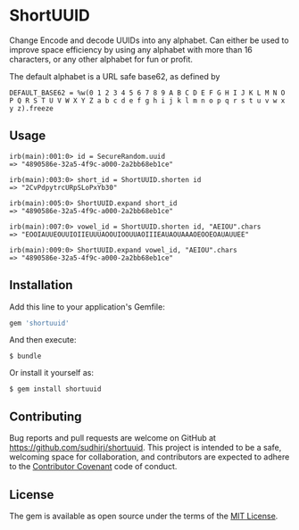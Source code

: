 # ShortUUID
Change
Encode and decode UUIDs into any alphabet. Can either be used to improve space efficiency by using any alphabet with more than 16 characters, or any other alphabet for fun or profit.

The default alphabet is a URL safe base62, as defined by

`DEFAULT_BASE62 = %w(0 1 2 3 4 5 6 7 8 9 A B C D E F G H I J K L M N O P Q R S T U V W X Y Z a b c d e f g h i j k l m n o p q r s t u v w x y z).freeze`

## Usage

```
irb(main):001:0> id = SecureRandom.uuid
=> "4890586e-32a5-4f9c-a000-2a2bb68eb1ce"

irb(main):003:0> short_id = ShortUUID.shorten id
=> "2CvPdpytrcURpSLoPxYb30"

irb(main):005:0> ShortUUID.expand short_id
=> "4890586e-32a5-4f9c-a000-2a2bb68eb1ce"

irb(main):007:0> vowel_id = ShortUUID.shorten id, "AEIOU".chars
=> "EOOIAUUEOUUIOIIEUUUAOOUIOOUUAOIIIEAUAOUAAAOEOOEOAUAUUEE"

irb(main):009:0> ShortUUID.expand vowel_id, "AEIOU".chars
=> "4890586e-32a5-4f9c-a000-2a2bb68eb1ce"
```

## Installation

Add this line to your application's Gemfile:

```ruby
gem 'shortuuid'
```

And then execute:

    $ bundle

Or install it yourself as:

    $ gem install shortuuid


## Contributing

Bug reports and pull requests are welcome on GitHub at https://github.com/sudhirj/shortuuid. This project is intended to be a safe, welcoming space for collaboration, and contributors are expected to adhere to the [Contributor Covenant](http://contributor-covenant.org) code of conduct.


## License

The gem is available as open source under the terms of the [MIT License](http://opensource.org/licenses/MIT).

